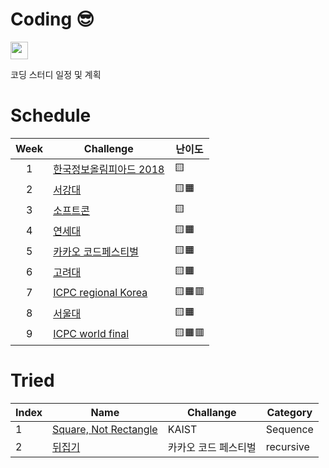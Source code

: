 # Coding 😎

<p align=left>
  <img src=https://img.shields.io/static/v1?label=Members&message=4&color=orange&style=flat height=28px>
</p>

코딩 스터디 일정 및 계획

# Schedule

|Week|Challenge|난이도|
|:-:|---|---|
|1|[한국정보올림피아드 2018](https://www.acmicpc.net/category/427)|🟨
|2|[서강대](https://www.acmicpc.net/category/83)|🟨🟧
|3|[소프트콘](https://www.acmicpc.net/category/413)|🟨
|4|[연세대](https://www.acmicpc.net/category/334)|🟨🟧
|5|[카카오 코드페스티벌](https://www.acmicpc.net/category/428)|🟨🟧
|6|[고려대](https://www.acmicpc.net/category/341)|🟨🟧
|7|[ICPC regional Korea](https://www.acmicpc.net/category/211)|🟨🟧🟥
|8|[서울대](https://www.acmicpc.net/category/354)|🟨🟧
|9|[ICPC world final](https://www.acmicpc.net/category/4)|🟨🟧🟥

# Tried

|Index|Name|Challange|Category|
|---|---|---|---|
|1|[Square, Not Rectangle](https://github.com/fxnnxc/coding/tree/main/KAIST/square_not_rectangle)|KAIST|Sequence|
|2|[뒤집기](https://github.com/fxnnxc/coding/tree/main/%EC%B9%B4%EC%B9%B4%EC%98%A4_%EC%BD%94%EB%93%9C%ED%8E%98%EC%8A%A4%ED%8B%B0%EB%B2%8C/%EB%92%A4%EC%A7%91%EA%B8%B0)|카카오 코드 페스티벌|recursive|
